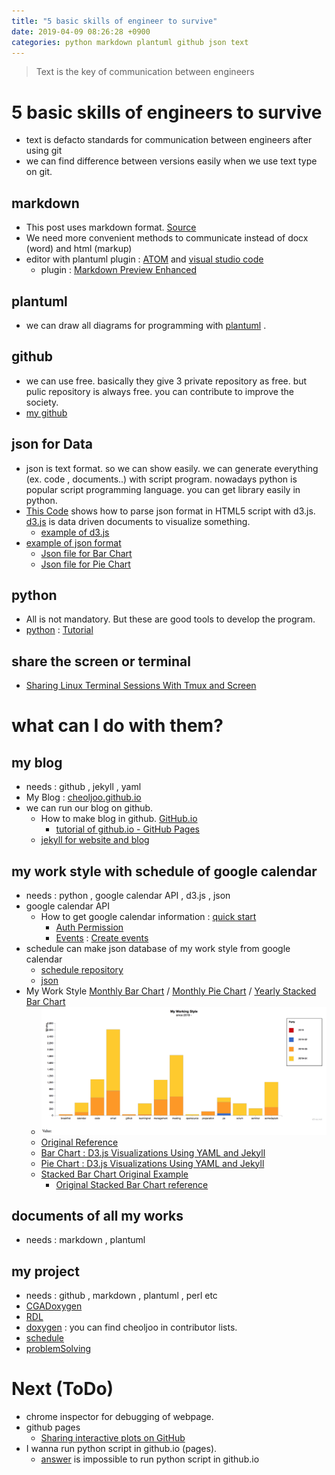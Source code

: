 ```yaml
---
title: "5 basic skills of engineer to survive"
date: 2019-04-09 08:26:28 +0900
categories: python markdown plantuml github json text
---
```


> Text is the key of communication between engineers

# 5 basic skills of engineers to survive
- text is defacto standards for communication between engineers after using git
- we can find difference between versions easily when we use text type on git.

## markdown
- This post uses markdown format.  [Source](https://github.com/cheoljoo/cheoljoo.github.io/blob/master/_posts/2019-04-09-five-basic-skill-for-engineer.md)
- We need more convenient methods to communicate instead of docx (word) and html (markup)
- editor with plantuml plugin : [ATOM](https://atom.io/) and [visual studio code](https://code.visualstudio.com/) 
    - plugin : [Markdown Preview Enhanced](https://shd101wyy.github.io/markdown-preview-enhanced/#/)

## plantuml
- we can draw all diagrams for programming with [plantuml](http://plantuml.com/index) .

## github
- we can use free. basically they give 3 private repository as free.  but pulic repository is always free. you can contribute to improve the society.
- [my github](https://github.com/cheoljoo)

## json for Data
- json is text format. so we can show easily. we can generate everything (ex.  code , documents..) with script program. nowadays python is popular script programming language.  you can get library easily in python.
- [This Code](https://github.com/cheoljoo/schedule/blob/master/googleCalendar/stacked_bar_chart/stacked/index.html) shows how to parse json format in HTML5 script with d3.js.  [d3.js](https://d3js.org/) is data driven documents to visualize something.
    - [example of d3.js](https://heal2u.github.io/stacked-bar-chart/)
- [example of json format](https://github.com/heal2u/heal2u.github.io/blob/master/data/2019-short.json)
    - [Json file for Bar Chart](https://heal2u.github.io/data/bar-chart.json)
    - [Json file for Pie Chart](https://heal2u.github.io/data/pie-chart.json)

## python
- All is not mandatory. But these are good tools to develop the program.
- [python](https://www.python.org) : [Tutorial](https://docs.python.org/3/tutorial/index.html)

## share the screen or terminal
- [Sharing Linux Terminal Sessions With Tmux and
  Screen](https://www.howtoforge.com/sharing-terminal-sessions-with-tmux-and-screen)


# what can I do with them?

## my blog
- needs : github , jekyll , yaml
- My Blog : [cheoljoo.github.io](https://cheoljoo.github.io/)
- we can run our blog on github.
    - How to make blog in github. [GitHub.io](https://dreamgonfly.github.io/2018/01/27/jekyll-remote-theme.html)
        - [tutorial of github.io - GitHub Pages](https://pages.github.com/)
    - [jekyll for website and blog](https://jekyllrb.com/docs/step-by-step/01-setup/)

## my work style with schedule of google calendar
- needs : python , google calendar API , d3.js , json 
- google calendar API
    - How to get google calendar information : [quick start](https://developers.google.com/calendar/quickstart/python)
        - [Auth Permission](https://developers.google.com/calendar/auth)
        - [Events](https://developers.google.com/calendar/v3/reference/events) : [Create events](https://developers.google.com/calendar/create-events)
- schedule can make json database of my work style from google calendar
    - [schedule repository](https://github.com/cheoljoo/schedule)
    - [json](https://github.com/heal2u/heal2u.github.io/blob/master/data/2019-short.json)
- My Work Style [Monthly Bar Chart](https://heal2u.github.io/bar-chart/) / [Monthly Pie Chart](https://heal2u.github.io/pie-chart/) / [Yearly Stacked Bar Chart](https://heal2u.github.io/stacked-bar-chart/)
    - ![Stacked_Bar_Chart](/images/2019-04-07_stacked.png)
    - [Original Reference](http://apievangelist.com/)
    - [Bar Chart : D3.js Visualizations Using YAML and Jekyll](https://apievangelist.com/2016/09/20/d3js-visualizations-using-yaml-and-jekyll/)
    - [Pie Chart : D3.js Visualizations Using YAML and Jekyll](http://d3.js.yaml.jekyll.apievangelist.com/pie-chart/)
    - [Stacked Bar Chart Original Example](http://bl.ocks.org/jamesleesaunders/ac5b6134ad7144e8327d)
        - [Original Stacked Bar Chart reference](http://bl.ocks.org/mstanaland/6100713)

## documents of all my works
- needs : markdown , plantuml

## my project 
- needs : github , markdown , plantuml , perl etc
- [CGADoxygen](https://github.com/cheoljoo/CGADoxygen)
- [RDL](https://github.com/cheoljoo/CGA_RDL)
- [doxygen](https://github.com/doxygen/doxygen/graphs/contributors) : you can find cheoljoo in contributor lists.
- [schedule](https://github.com/cheoljoo/schedule)
- [problemSolving](https://github.com/cheoljoo/problemSolving)

# Next (ToDo)
- chrome inspector for debugging of webpage.
- github pages
    - [Sharing interactive plots on GitHub](https://automating-gis-processes.github.io/2016/Lesson5-share-on-github.html)
- I wanna run python script in github.io (pages).
    - [answer](https://stackoverflow.com/questions/24296873/is-it-possible-to-run-python-in-the-web-with-github-io) is impossible to run python script in github.io



